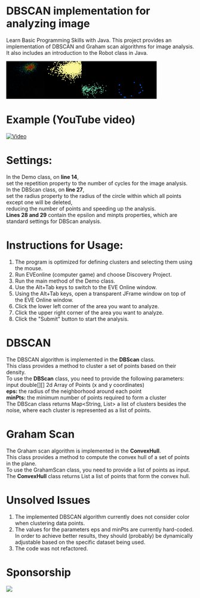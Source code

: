 # DBSCAN implementation for analyzing image
Learn Basic Programming Skills with Java.
This project provides an implementation of DBSCAN and Graham scan algorithms for image analysis.  
It also includes an introduction to the Robot class in Java.

<div style="display:flex;">
<img src="https://github.com/Pomog/DBSCAN/blob/master/screenshot.png?raw=true" alt="example" style="width:20%;">

<img src="https://github.com/Pomog/DBSCAN/blob/master/clusterization1.png?raw=true" style="width:20%;">

<img src="https://github.com/Pomog/DBSCAN/blob/master/clusterization2.png?raw=true" alt="example" style="width:20%;">

<img src="https://github.com/Pomog/DBSCAN/blob/master/calculatedHull.png?raw=true" alt="example" style="width:20%;">
</div>

# Example (YouTube video)
[![Video](https://img.youtube.com/vi/xTJlGgTdvog/0.jpg)](https://www.youtube.com/watch?v=xTJlGgTdvog)

# Settings:
In the Demo class, on <b>line 14</b>,  
set the repetition property to the number of cycles for the image analysis.  
In the DBScan class, on <b>line 27</b>,  
set the radius property to the radius of the circle within which all points except one will be deleted,  
reducing the number of points and speeding up the analysis.  
<b>Lines 28 and 29</b> contain the epsilon and minpts properties, which are standard settings for DBScan analysis.

# Instructions for Usage:
1. The program is optimized for defining clusters and selecting them using the mouse.
2. Run EVEonline (computer game) and choose Discovery Project.
3. Run the main method of the Demo class.
4. Use the Alt+Tab keys to switch to the EVE Online window.
5. Using the Alt+Tab keys, open a transparent JFrame window on top of the EVE Online window.
6. Click the lower left corner of the area you want to analyze.
7. Click the upper right corner of the area you want to analyze.
8. Click the "Submit" button to start the analysis.

# DBSCAN
The DBSCAN algorithm is implemented in the **DBScan** class.  
This class provides a method to cluster a set of points based on their density.  
To use the **DBScan** class, you need to provide the following parameters:  
input double[][] 2d Array of Points (x and y coordinates)  
<b>eps:</b> the radius of the neighborhood around each point  
<b>minPts:</b> the minimum number of points required to form a cluster  
The DBScan class returns Map<String, List<Point>> a list of clusters besides the noise, where each cluster is represented as a list of points.

# Graham Scan
The Graham scan algorithm is implemented in the **ConvexHull**.  
This class provides a method to compute the convex hull of a set of points in the plane.  
To use the GrahamScan class, you need to provide a list of points as input.  
The **ConvexHull** class returns List<Point> a list of points that form the convex hull.

# Unsolved Issues
1. The implemented DBSCAN algorithm currently does not consider color when clustering data points.
2. The values for the parameters eps and minPts are currently hard-coded. In order to achieve better results, they should (probably) be dynamically adjustable based on the specific dataset being used.
3. The code was not refactored.

# Sponsorship
[![](https://img.shields.io/static/v1?label=Sponsor&message=%E2%9D%A4&logo=GitHub&color=%23fe8e86)](https://github.com/sponsors/<Pomog>)
